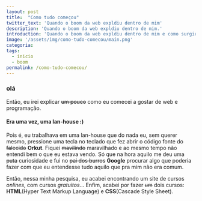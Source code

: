 ```yaml
---
layout: post
title:  "Como tudo começou"
twitter_text: 'Quando o boom da web expldiu dentro de mim'
description: 'Quando o boom da web expldiu dentro de mim.'
introduction: 'Quando o boom da web expldiu dentro de mim e como surgiu o meu interesse por programação.'
image: '/assets/img/como-tudo-comecou/main.png'
categoria:
tags:
  - inicio
  - boom
permalink: /como-tudo-comecou/
---
```


### olá

Então, eu irei explicar <s>um pouco</s> como eu comecei a gostar de web e programação.

#### Era uma vez, uma lan-house :)

Pois é, eu trabalhava em uma lan-house que do nada eu, sem querer mesmo, pressione uma tecla no teclado que fez abrir o código fonte do <s>falecido</s> **Orkut**. Fiquei <s>mavilindo</s> maravilhado e ao mesmo tempo não entendi bem o que eu estava vendo. Só que na hora aquilo me deu uma <s>puta</s> curiosidade e fui no <s>pai dos burros</s> **Google** procurar algo que poderia fazer com que eu entendesse tudo aquilo que pra mim não era comum. 

Então, nessa minha pesquisa, eu acabei encontrando um site de cursos *onlines*, com cursos *gratuitos*... Enfim, acabei por fazer <s>um</s> dois cursos: **HTML**(Hyper Text Markup Language) e **CSS**(Cascade Style Sheet).
